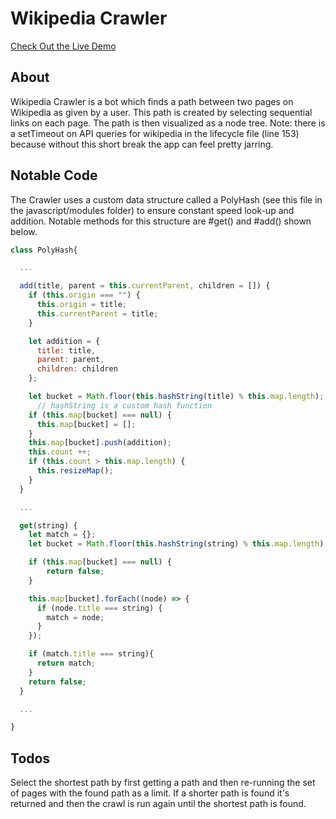 # Wikipedia Crawler
[Check Out the Live Demo](https://theimberger.github.io/wikipedia_crawler/)

## About
Wikipedia Crawler is a bot which finds a path between two pages on Wikipedia as given by a user.
This path is created by selecting sequential links on each page.  The path is then visualized as a node tree.  Note: there is a
setTimeout on API queries for wikipedia in the lifecycle file (line 153) because without this short break the app can feel
pretty jarring.

## Notable Code
The Crawler uses a custom data structure called a PolyHash (see this file in the javascript/modules folder) to ensure constant speed look-up
and addition.  Notable methods for this structure are #get() and #add() shown below.

```JavaScript
class PolyHash{

  ...

  add(title, parent = this.currentParent, children = []) {
    if (this.origin === "") {
      this.origin = title;
      this.currentParent = title;
    }

    let addition = {
      title: title,
      parent: parent,
      children: children
    };

    let bucket = Math.floor(this.hashString(title) % this.map.length);
      // hashString is a custom hash function
    if (this.map[bucket] === null) {
      this.map[bucket] = [];
    }
    this.map[bucket].push(addition);
    this.count ++;
    if (this.count > this.map.length) {
      this.resizeMap();
    }
  }

  ...

  get(string) {
    let match = {};
    let bucket = Math.floor(this.hashString(string) % this.map.length);

    if (this.map[bucket] === null) {
        return false;
    }

    this.map[bucket].forEach((node) => {
      if (node.title === string) {
        match = node;
      }
    });

    if (match.title === string){
      return match;
    }
    return false;
  }

  ...

}

```

## Todos
Select the shortest path by first getting a path and then re-running the set of pages with the found path as a limit.
If a shorter path is found it's returned and then the crawl is run again until the shortest path is found.
